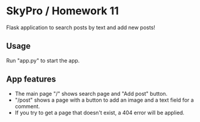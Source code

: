 # SkyPro / Homework 11

Flask application to search posts by text and add new posts!

## Usage

Run "app.py" to start the app.

## App features

* The main page "/" shows search page and "Add post" button.
* "/post" shows a page with a button to add an image and a text field for a comment.
* If you try to get a page that doesn't exist, a 404 error will be applied.
